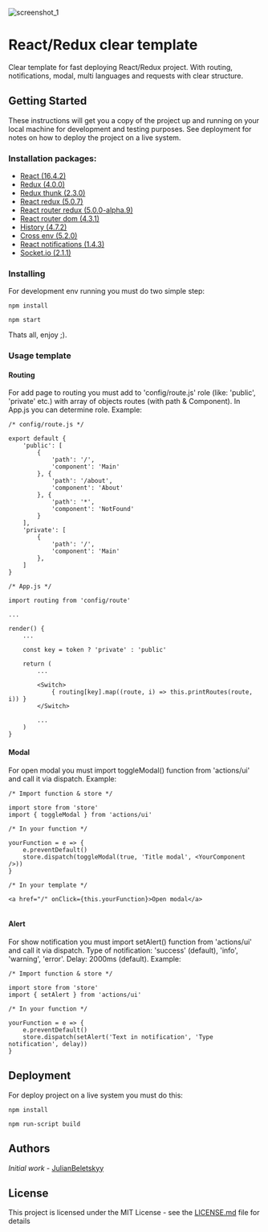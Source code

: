 ![screenshot_1](https://user-images.githubusercontent.com/35832978/44406288-eceb7780-a563-11e8-99ee-ae293d1e12ba.png)

# React/Redux clear template

Clear template for fast deploying React/Redux project. With routing, notifications, modal, multi languages and requests with clear structure.

## Getting Started

These instructions will get you a copy of the project up and running on your local machine for development and testing purposes. See deployment for notes on how to deploy the project on a live system.

### Installation packages:

* [React (16.4.2)](https://reactjs.org)
* [Redux (4.0.0)](https://redux.js.org)
* [Redux thunk (2.3.0)](https://github.com/reduxjs/redux-thunk)
* [React redux (5.0.7)](https://github.com/reduxjs/react-redux)
* [React router redux (5.0.0-alpha.9)](https://github.com/ReactTraining/react-router/tree/master/packages/react-router-redux)
* [React router dom (4.3.1)](https://github.com/ReactTraining/react-router)
* [History (4.7.2)](https://github.com/ReactTraining/history)
* [Cross env (5.2.0)](https://github.com/kentcdodds/cross-env)
* [React notifications (1.4.3)](https://github.com/minhtranite/react-notifications)
* [Socket.io (2.1.1)](https://socket.io)

### Installing

For development env running you must do two simple step:

```
npm install
```

```
npm start
```

Thats all, enjoy ;).

### Usage template

#### Routing
For add page to routing you must add to 'config/route.js' role (like: 'public', 'private' etc.) with array of objects routes (with path & Component). In App.js you can determine role.
Example:

```
/* config/route.js */

export default {
	'public': [
        {
            'path': '/',
            'component': 'Main'
        }, {
            'path': '/about',
            'component': 'About'
        }, {
            'path': '*',
            'component': 'NotFound'
        }
    ],
    'private': [
        {
            'path': '/',
            'component': 'Main'
        },
    ]
}

/* App.js */

import routing from 'config/route'

...

render() {
	...

	const key = token ? 'private' : 'public'

	return (
		...

		<Switch>
		    { routing[key].map((route, i) => this.printRoutes(route, i)) }
		</Switch>

		...
	)
}

```

#### Modal

For open modal you must import toggleModal() function from 'actions/ui' and call it via dispatch.
Example:

```
/* Import function & store */

import store from 'store'
import { toggleModal } from 'actions/ui'

/* In your function */

yourFunction = e => {
	e.preventDefault()
	store.dispatch(toggleModal(true, 'Title modal', <YourComponent />))
}

/* In your template */

<a href="/" onClick={this.yourFunction}>Open modal</a>


```

#### Alert

For show notification you must import setAlert() function from 'actions/ui' and call it via dispatch.
Type of notification: 'success' (default), 'info', 'warning', 'error'.
Delay: 2000ms (default).
Example:

```
/* Import function & store */

import store from 'store'
import { setAlert } from 'actions/ui'

/* In your function */

yourFunction = e => {
	e.preventDefault()
	store.dispatch(setAlert('Text in notification', 'Type notification', delay))
}
```

## Deployment

For deploy project on a live system you must do this:

```
npm install
```

```
npm run-script build
```
## Authors

*Initial work* - [JulianBeletskyy](https://github.com/JulianBeletskyy)

## License

This project is licensed under the MIT License - see the [LICENSE.md](LICENSE.md) file for details